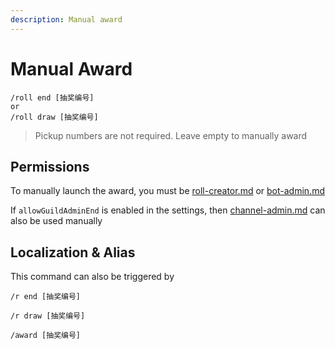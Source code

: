 ```yaml
---
description: Manual award
---
```


# Manual Award

```
/roll end [抽奖编号]
or
/roll draw [抽奖编号]
```

> Pickup numbers are not required. Leave empty to manually award

## Permissions

To manually launch the award, you must be [roll-creator.md](../permission/roll-creator.md "mention") or [bot-admin.md](../permission/bot-admin.md "mention")

If `allowGuildAdminEnd` is enabled in the settings, then [channel-admin.md](../permission/channel-admin.md "mention") can also be used manually

## Localization & Alias

This command can also be triggered by

```
/r end [抽奖编号]

/r draw [抽奖编号]

/award [抽奖编号]
```
